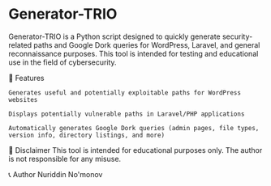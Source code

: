 # Generator-TRIO

Generator-TRIO is a Python script designed to quickly generate security-related paths and Google Dork queries for WordPress, Laravel, and general reconnaissance purposes. This tool is intended for testing and educational use in the field of cybersecurity.

📌 Features

    Generates useful and potentially exploitable paths for WordPress websites

    Displays potentially vulnerable paths in Laravel/PHP applications

    Automatically generates Google Dork queries (admin pages, file types, version info, directory listings, and more)

🔐 Disclaimer
This tool is intended for educational purposes only. The author is not responsible for any misuse.

📞 Author
Nuriddin No'monov

